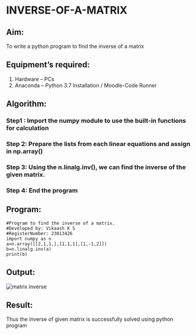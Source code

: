 # INVERSE-OF-A-MATRIX
## Aim:
To write a python program to find the inverse of a matrix
## Equipment’s required:
1. 	Hardware – PCs
2. 	Anaconda – Python 3.7 Installation / Moodle-Code Runner
## Algorithm:
### Step1 : Import the numpy module to use the built-in functions for calculation
### Step 2: Prepare the lists from each linear equations and assign in np.array()
### Step 3: Using the n.linalg.inv(), we can find the inverse of the given matrix.
### Step 4: End the program
## Program:
~~~
#Program to find the inverse of a matrix.
#Developed by: Vikaash K S
#RegisterNumber: 23013426
import numpy as n
a=n.array([[2,1,1,],[1,1,1],[1,-1,2]])
b=n.linalg.inv(a)
print(b)
~~~
## Output:
![matrix inverse](https://github.com/Vikaash19/INVERSE-OF-A-MATRIX/assets/148514589/7b2a7093-e120-44ea-86b6-94152fcdee5d)

## Result:
Thus the inverse of given matrix is successfully solved using python program

